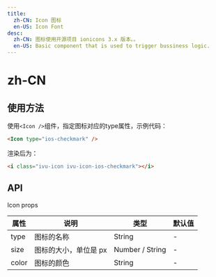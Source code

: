 ```yaml
---
title:
  zh-CN: Icon 图标
  en-US: Icon Font
desc:
  zh-CN: 图标使用开源项目 ionicons 3.x 版本。。
  en-US: Basic component that is used to trigger bussiness logic.
---
```



# zh-CN

## 使用方法
使用`<Icon />`组件，指定图标对应的type属性，示例代码：
```html
<Icon type="ios-checkmark" />
```
渲染后为：

````html
<i class="ivu-icon ivu-icon-ios-checkmark"></i>
````



## API

Icon props

| 属性 |说明 |类型 |默认值 |
| --- |--- |--- |--- |
| type |图标的名称 |String |- |
| size |图标的大小，单位是 px |Number / String |- |
| color |图标的颜色 |String |- |
